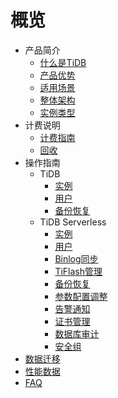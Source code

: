 # 概览

* 产品简介
    * [什么是TiDB](/tidb/introduction/concept)
    * [产品优势](/tidb/introduction/advantages)
    * [适用场景](/tidb/introduction/applications)
    * [整体架构](/tidb/introduction/architecture)
    * [实例类型](/tidb/introduction/instancetype)
* 计费说明 
    * [计费指南](/tidb/fee/price)
    * [回收](/tidb/fee/recycle)
* 操作指南
    * TiDB
        * [实例](/tidb/guide/utidb_instance)
        * [用户](/tidb/guide/utidb_user)
        * [备份恢复](/tidb/guide/utidb_backup)
    * TiDB Serverless
        * [实例](/tidb/guide/instance)
        * [用户](/tidb/guide/user)
        * [Binlog同步](/tidb/guide/binlog)
        * [TiFlash管理](/tidb/guide/tiflash)
        * [备份恢复](/tidb/guide/backup)
        * [参数配置调整](/tidb/guide/configure)
        * [告警通知](/tidb/guide/monitor)
        * [证书管理](/tidb/guide/ssl)
        * [数据库审计](/tidb/guide/audit)
        * [安全组](/tidb/guide/secgroup)
* [数据迁移](/tidb/migration)
* [性能数据](/tidb/capacity)
* [FAQ](/tidb/faq)

    



